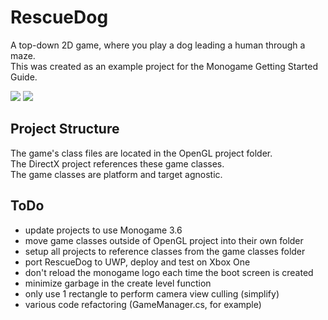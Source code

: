 # RescueDog
A top-down 2D game, where you play a dog leading a human through a maze.  
This was created as an example project for the Monogame Getting Started Guide.

![](https://github.com/MrGrak/RescueDog/blob/master/rescueDogCapture1.gif)
![](https://github.com/MrGrak/RescueDog/blob/master/rescueDogCapture2.gif)

## Project Structure
The game's class files are located in the OpenGL project folder.  
The DirectX project references these game classes.  
The game classes are platform and target agnostic.

## ToDo
+ update projects to use Monogame 3.6
+ move game classes outside of OpenGL project into their own folder
+ setup all projects to reference classes from the game classes folder
+ port RescueDog to UWP, deploy and test on Xbox One
+ don't reload the monogame logo each time the boot screen is created
+ minimize garbage in the create level function
+ only use 1 rectangle to perform camera view culling (simplify)
+ various code refactoring (GameManager.cs, for example)

